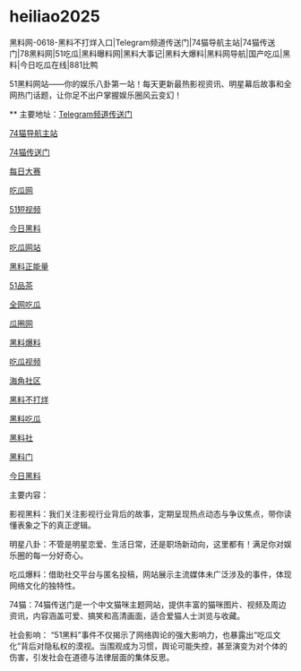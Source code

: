 # heiliao2025
黑料网-0618-黑料不打烊入口|Telegram频道传送门|74猫导航主站|74猫传送门|78黑料网|51吃瓜|黑料曝料网|黑料大事记|黑料大爆料|黑料网导航|国产吃瓜|黑料|今日吃瓜在线|881比鸭

51黑料网站——你的娱乐八卦第一站！每天更新最热影视资讯、明星幕后故事和全网热门话题，让你足不出户掌握娱乐圈风云变幻！

** 主要地址：<a href="https://74mao.com/">Telegram频道传送门</a>

<a href="https://74mao.com/">74猫导航主站</a>

<a href="https://74mao.com/">74猫传送门</a>

<a href="https://pc1-26.pages.dev/">每日大赛</a>

<a href="https://cg1-39.pages.dev/">吃瓜网</a>

<a href="https://pc2-25.pages.dev/">51短视频</a>

<a href="https://pc10-24.pages.dev/">今日黑料</a>

<a href="https://cg1-27.pages.dev/">吃瓜网站</a>

<a href="https://cg8-12.pages.dev/">黑料正能量</a>

<a href="https://pc8-34.pages.dev/">51品茶</a>

<a href="https://cg4-21.pages.dev/">全网吃瓜</a>

<a href="https://cg6-21.pages.dev/">瓜圈网</a>

<a href="https://cg5-24.pages.dev/">黑料爆料</a>

<a href="https://cg9-07.pages.dev/">吃瓜视频</a>

<a href="https://heiliaozhengnengliang-99.pages.dev/">海角社区</a>

<a href="https://heiliaochuansong01.pages.dev/">黑料不打烊</a>

<a href="https://heiliaowangjin01.pages.dev/">黑料吃瓜</a>

<a href="https://heiliaoshedujia01.pages.dev/">黑料社</a>

<a href="https://heiliaoshedujia-1.pages.dev/">黑料门</a>

<a href="https://heiliaomendujia-1.pages.dev/">今日黑料</a>

主要内容：

影视黑料：我们关注影视行业背后的故事，定期呈现热点动态与争议焦点，带你读懂表象之下的真正逻辑。

明星八卦：不管是明星恋爱、生活日常，还是职场新动向，这里都有！满足你对娱乐圈的每一分好奇心。

吃瓜爆料：借助社交平台与匿名投稿，网站展示主流媒体未广泛涉及的事件，体现网络文化的独特性。

74猫：74猫传送门是一个中文猫咪主题网站，提供丰富的猫咪图片、视频及周边资讯，内容涵盖可爱、搞笑和高清画面，适合爱猫人士浏览与收藏。

社会影响：
“51黑料”事件不仅揭示了网络舆论的强大影响力，也暴露出“吃瓜文化”背后对隐私权的漠视。当围观成为习惯，舆论可能失控，甚至演变为对个体的伤害，引发社会在道德与法律层面的集体反思。

